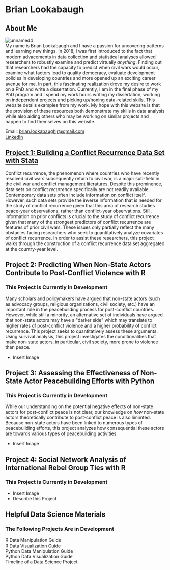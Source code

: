 # Brian Lookabaugh

## About Me
![unnamed4](https://user-images.githubusercontent.com/109555700/181593061-5670eb01-c992-48e2-ba4d-768f9b98416b.jpg) <br>
My name is Brian Lookabaugh and I have a passion for uncovering patterns and learning new things. In 2018, I was first introduced to the fact that modern advacements in data collection and statistical analyses allowed researchers to robustly examine and predict virtually *anything*. Finding out that researchers had the capacity to predict when civil wars would occur, examine what factors lead to quality democracy, evaluate development policies in developing countries and more opened up an exciting career avenue for me. In part, this fascinating realization drove my desire to work on a PhD and write a dissertation. Currently, I am in the final phase of my PhD program and I spend my work hours writing my dissertation, working on independent projects and picking up/honing data-related skills. This website details examples from my work. My hope with this website is that the provision of these resources both demonstrate my skills in data analysis while also aiding others who may be working on similar projects and happen to find themselves on this website. <br>

Email: brian.lookabaughjr@gmail.com <br>
[LinkedIn](https://www.linkedin.com/in/brian-lookabaugh-372ab31a1/)

## [Project 1: Building a Conflict Recurrence Data Set with Stata](https://htmlpreview.github.io/?https://github.com/Brian-Lookabaugh/Conflict-Recurrence-Dataset-Construction-Chapter1-Dissertation/blob/main/BuildingConflictRecurrenceDataset.html) <br>
Conflict recurrence, the phenomenon where countries who have recently resolved civil wars subsequently return to civil war, is a major sub-field in the civil war and conflict management literatures. Despite this prominence, data sets on conflict *recurrence* specifically are not readily avaliable. Contemporary data sets often include information on conflict itself. However, such data sets provide the inverse information that is needed for the study of conflict recurrence given that this area of research studies peace-year observations, rather than conflict-year observations. Still, information on prior conflicts is crucial to the study of conflict recurrence given that many of the strongest predictors of conflict recurrence are features of prior civil wars. These issues only partially reflect the many obstacles facing researchers who seek to quantitatively analyze covariates of conflict recurrence. In order to assist these researchers, this project walks through the construction of a conflict recurrence data set aggregated at the country-year level.

## Project 2: Predicting When Non-State Actors Contribute to Post-Conflict Violence with R
### This Project is Currently in Development
Many scholars and policymakers have argued that non-state actors (such as advocacy groups, religious organizations, civil society, etc.) have an important role in the peacebuilding process for post-conflict countries. However, while still a minority, an alternative set of individuals have argued that non-state actors may have a "darker side" which may translate to higher rates of post-conflict violence and a higher probability of conflict recurrence. This project seeks to quantitatively assess these arguments. Using survival analysis, this project investigates the conditionalities that make non-state actors, in particular, civil society, more prone to violence than peace. <br> 
- Insert Image

## Project 3: Assessing the Effectiveness of Non-State Actor Peacebuilding Efforts with Python
### This Project is Currently in Development
While our understanding on the potential negative effects of non-state actors for post-conflict peace is not clear, our knowledge on *how* non-state actors theoretically contribute to post-conflict peace is also limimted. Because non-state actors have been linked to numerous types of peacebuilding efforts, this project analyzes how consequential these actors are towards various types of peacebuilding activities. 
- Insert Image

## Project 4: Social Network Analysis of International Rebel Group Ties with R
### This Project is Currently in Development
- Insert Image
- Describe this Project

## Helpful Data Science Materials
### The Following Projects Are in Development
R Data Manipulation Guide <br>
R Data Visualization Guide <br>
Python Data Manipulation Guide <br>
Python Data Visualization Guide <br>
Timeline of a Data Science Project
